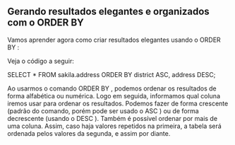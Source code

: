 ## Gerando resultados elegantes e organizados com o ORDER BY

Vamos aprender agora como criar resultados elegantes usando o ORDER BY :

Veja o código a seguir:

SELECT * FROM sakila.address
ORDER BY district ASC, address DESC;

Ao usarmos o comando ORDER BY , podemos ordenar os resultados de forma alfabética ou numérica. Logo em seguida, informamos qual coluna iremos usar para ordenar os resultados. Podemos fazer de forma crescente (padrão do comando, porém pode ser usado o ASC ) ou de forma decrescente (usando o DESC ). Também é possível ordenar por mais de uma coluna. Assim, caso haja valores repetidos na primeira, a tabela será ordenada pelos valores da segunda, e assim por diante.

